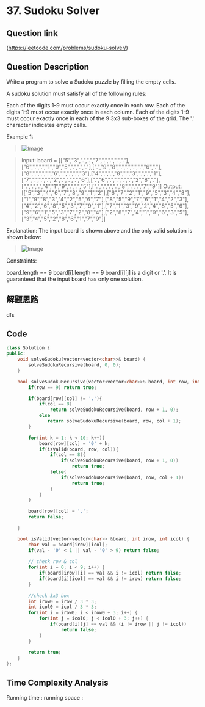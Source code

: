 # 37. Sudoku Solver

## Question link
(https://leetcode.com/problems/sudoku-solver/)

## Question Description
Write a program to solve a Sudoku puzzle by filling the empty cells.

A sudoku solution must satisfy all of the following rules:

Each of the digits 1-9 must occur exactly once in each row.
Each of the digits 1-9 must occur exactly once in each column.
Each of the digits 1-9 must occur exactly once in each of the 9 3x3 sub-boxes of the grid.
The '.' character indicates empty cells.

Example 1:

> ![Image](https://upload.wikimedia.org/wikipedia/commons/thumb/f/ff/Sudoku-by-L2G-20050714.svg/250px-Sudoku-by-L2G-20050714.svg.png)

> Input: board = [["5","3",".",".","7",".",".",".","."],["6",".",".","1","9","5",".",".","."],[".","9","8",".",".",".",".","6","."],["8",".",".",".","6",".",".",".","3"],["4",".",".","8",".","3",".",".","1"],["7",".",".",".","2",".",".",".","6"],[".","6",".",".",".",".","2","8","."],[".",".",".","4","1","9",".",".","5"],[".",".",".",".","8",".",".","7","9"]]
> Output: [["5","3","4","6","7","8","9","1","2"],["6","7","2","1","9","5","3","4","8"],["1","9","8","3","4","2","5","6","7"],["8","5","9","7","6","1","4","2","3"],["4","2","6","8","5","3","7","9","1"],["7","1","3","9","2","4","8","5","6"],["9","6","1","5","3","7","2","8","4"],["2","8","7","4","1","9","6","3","5"],["3","4","5","2","8","6","1","7","9"]]

Explanation: The input board is shown above and the only valid solution is shown below:

> ![Image](https://upload.wikimedia.org/wikipedia/commons/thumb/3/31/Sudoku-by-L2G-20050714_solution.svg/250px-Sudoku-by-L2G-20050714_solution.svg.png)

Constraints:

board.length == 9
board[i].length == 9
board[i][j] is a digit or '.'.
It is guaranteed that the input board has only one solution.

## 解题思路
dfs

## Code
```c++
class Solution {
public:
    void solveSudoku(vector<vector<char>>& board) {
        solveSudokuRecursive(board, 0, 0);
    } 

    bool solveSudokuRecursive(vector<vector<char>>& board, int row, int col){
        if(row == 9) return true;

        if(board[row][col] != '.'){
            if(col == 8)
                return solveSudokuRecursive(board, row + 1, 0);
            else
               return solveSudokuRecursive(board, row, col + 1);
        }

        for(int k = 1; k < 10; k++){
            board[row][col] = '0' + k;
            if(isValid(board, row, col)){
                if(col == 8){
                    if(solveSudokuRecursive(board, row + 1, 0))
                        return true;  
                }else{ 
                    if(solveSudokuRecursive(board, row, col + 1))
                        return true;
                }
            }
        }

        board[row][col] = '.';
        return false;

    }

    bool isValid(vector<vector<char>> &board, int irow, int icol) {
        char val = board[irow][icol];
        if(val - '0' < 1 || val - '0' > 9) return false;
        
        // check row & col
        for(int i = 0; i < 9; i++) {
            if(board[irow][i] == val && i != icol) return false;
            if(board[i][icol] == val && i != irow) return false;
        }
        
        //check 3x3 box
        int irow0 = irow / 3 * 3;
        int icol0 = icol / 3 * 3;
        for(int i = irow0; i < irow0 + 3; i++) {
            for(int j = icol0; j < icol0 + 3; j++) {
                if(board[i][j] == val && (i != irow || j != icol)) 
                    return false;
            }
        }
        
        return true;
    }
};
```

## Time Complexity Analysis
Running time  : 
running space : 